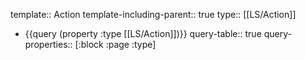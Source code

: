 template:: Action
template-including-parent:: true
type:: [[LS/Action]]

- {{query (property :type [[LS/Action]])}}
  query-table:: true
  query-properties:: [:block :page :type]